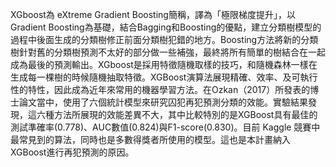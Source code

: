 XGboost為 eXtreme Gradient Boosting簡稱，譯為「極限梯度提升」，以Gradient Boosting為基礎，結合Bagging和Boosting的優點，建立分類樹模型的過程中後面生成的分類樹修正前面分類樹犯錯的地方。Boosting方法將新的分類樹針對舊的分類樹預測不太好的部分做一些補強，最終將所有簡單的樹結合在一起成為最後的預測輸出。XGboost是採用特徵隨機取樣的技巧，和隨機森林一樣在生成每一棵樹的時候隨機抽取特徵。XGBoost演算法展現精確、效率、及可執行性的特性，因此成為近年來常用的機器學習方法。在Ozkan（2017）所發表的博士論文當中，使用了六個統計模型來研究囚犯再犯預測分類的效能。實驗結果發現，這六種方法所展現的效能差異不大，其中比較特別的是XGBoost具有最佳的測試準確率(0.778)、AUC數值(0.824)與F1-score(0.830)。目前 Kaggle 競賽中最常見到的算法，同時也是多數得獎者所使用的模型。這也是本計畫納入XGBoost進行再犯預測的原因。